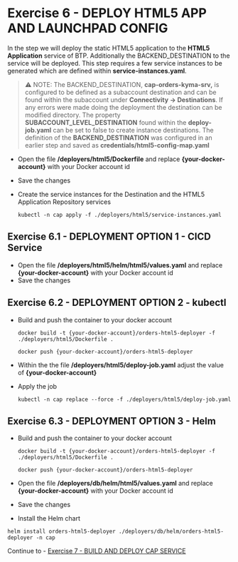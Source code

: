 # Exercise 6 - DEPLOY HTML5 APP AND LAUNCHPAD CONFIG

In the step we will deploy the static HTML5 application to the **HTML5 Application** service of BTP. Additionally the BACKEND_DESTINATION to the service will be deployed. This step requires a few service instances to be generated which are defined within **service-instances.yaml**.

> ⚠ NOTE: The BACKEND_DESTINATION, **cap-orders-kyma-srv,** is configured to be defined as a subaccount destination and can be found within the subaccount under **Connectivity -> Destinations**. If any errors were made doing the deployment the destination can be modified directory. The property **SUBACCOUNT_LEVEL_DESTINATION** found within the **deploy-job.yaml** can be set to false to create instance destinations. The definition of the **BACKEND_DESTINATION** was configured in an earlier step and saved as **credentials/html5-config-map.yaml**

- Open the file **/deployers/html5/Dockerfile** and replace **{your-docker-account}** with your Docker account id
- Save the changes
- Create the service instances for the Destination and the HTML5 Application Repository services

  ```shell
  kubectl -n cap apply -f ./deployers/html5/service-instances.yaml
  ```

## Exercise 6.1 - DEPLOYMENT OPTION 1 - CICD Service

- Open the file **/deployers/html5/helm/html5/values.yaml** and replace **{your-docker-account}** with your Docker account id
- Save the changes

## Exercise 6.2 - DEPLOYMENT OPTION 2 - kubectl

- Build and push the container to your docker account

  ```shell
  docker build -t {your-docker-account}/orders-html5-deployer -f ./deployers/html5/Dockerfile .

  docker push {your-docker-account}/orders-html5-deployer
  ```

- Within the the file **/deployers/html5/deploy-job.yaml** adjust the value of **{your-docker-account}**
- Apply the job

  ```shell
  kubectl -n cap replace --force -f ./deployers/html5/deploy-job.yaml
  ```

## Exercise 6.3 - DEPLOYMENT OPTION 3 - Helm

- Build and push the container to your docker account

  ```shell
  docker build -t {your-docker-account}/orders-html5-deployer -f ./deployers/html5/Dockerfile .

  docker push {your-docker-account}/orders-html5-deployer
  ```

- Open the file **/deployers/db/helm/html5/values.yaml** and replace **{your-docker-account}** with your Docker account id
- Save the changes
- Install the Helm chart

```shell
helm install orders-html5-deployer ./deployers/db/helm/orders-html5-deployer -n cap
```

Continue to - [Exercise 7 - BUILD AND DEPLOY CAP SERVICE](../ex7/README.md)
